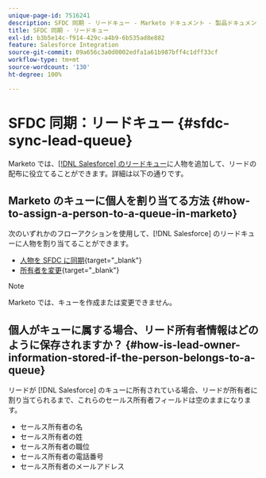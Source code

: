 ```yaml
---
unique-page-id: 7516241
description: SFDC 同期 - リードキュー - Marketo ドキュメント - 製品ドキュメント
title: SFDC 同期 - リードキュー
exl-id: b3b5e14c-f914-429c-a4b9-6b535ad8e882
feature: Salesforce Integration
source-git-commit: 09a656c3a0d0002edfa1a61b987bff4c1dff33cf
workflow-type: tm+mt
source-wordcount: '130'
ht-degree: 100%

---
```


# SFDC 同期：リードキュー {#sfdc-sync-lead-queue}

Marketo では、[[!DNL Salesforce]  のリードキュー](https://help.salesforce.com/apex/HTViewHelpDoc?id=queues_overview.htm)に人物を追加して、リードの配布に役立てることができます。詳細は以下の通りです。

## Marketo のキューに個人を割り当てる方法 {#how-to-assign-a-person-to-a-queue-in-marketo}

次のいずれかのフローアクションを使用して、[!DNL Salesforce] のリードキューに人物を割り当てることができます。

* [人物を SFDC に同期](/help/marketo/product-docs/core-marketo-concepts/smart-campaigns/salesforce-flow-actions/sync-person-to-sfdc.md){target="_blank"}
* [所有者を変更](/help/marketo/product-docs/core-marketo-concepts/smart-campaigns/salesforce-flow-actions/change-owner.md){target="_blank"}

>[!NOTE]
>
>Marketo では、キューを作成または変更できません。

## 個人がキューに属する場合、リード所有者情報はどのように保存されますか？ {#how-is-lead-owner-information-stored-if-the-person-belongs-to-a-queue}

リードが [!DNL Salesforce] のキューに所有されている場合、リードが所有者に割り当てられるまで、これらのセールス所有者フィールドは空のままになります。

* セールス所有者の名
* セールス所有者の姓
* セールス所有者の職位
* セールス所有者の電話番号
* セールス所有者のメールアドレス
